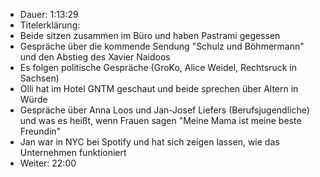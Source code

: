 - Dauer: 1:13:29
- Titelerklärung:
- Beide sitzen zusammen im Büro und haben Pastrami gegessen
- Gespräche über die kommende Sendung "Schulz und Böhmermann" und den Abstieg des Xavier Naidoos
- Es folgen politische Gespräche (GroKo, Alice Weidel, Rechtsruck in Sachsen)
- Olli hat im Hotel GNTM geschaut und beide sprechen über Altern in Würde
- Gespräche über Anna Loos und Jan-Josef Liefers (Berufsjugendliche) und was es heißt, wenn Frauen sagen "Meine Mama ist meine beste Freundin"
- Jan war in NYC bei Spotify und hat sich zeigen lassen, wie das Unternehmen funktioniert
- Weiter: 22:00 
